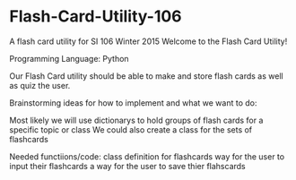 # Flash-Card-Utility-106
A flash card utility for SI 106 Winter 2015
Welcome to the Flash Card Utility!

Programming Language: Python



Our Flash Card utility should be able to make and store flash cards as well as quiz the user.




Brainstorming ideas for how to implement and what we want to do:

Most likely we will use dictionarys to hold groups of flash cards for a specific topic or class
We could also create a class for the sets of flashcards 


Needed functiions/code:
class definition for flashcards
way for the user to input their flashcards
a way for the user to save thier flahscards
